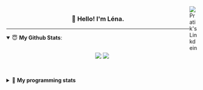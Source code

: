 <!--
<a href="https://twitter.com" target="_blank" rel="nofollow">
 <img align="right" alt="Pratik's Twitter" width="22px" src="https://cdn.jsdelivr.net/npm/simple-icons@v3/icons/twitter.svg" />
</a> 

https://www.linkedin.com/in/lenagiacalone/
-->
<a href="https://www.linkedin.com/" target="_blank" rel="nofollow">
 <img align="right" alt="Pratik's Linkdein" width="22px" src="https://cdn.jsdelivr.net/npm/simple-icons@v3/icons/linkedin.svg" />
</a>



<h3 align="center">👋 Hello! I'm Léna.</h3>

---

<!--
**lgiacalo/lgiacalo** is a ✨ _special_ ✨ repository because its `README.md` (this file) appears on your GitHub profile.

Here are some ideas to get you started:

- 🔭 I’m currently working on ...
- 🌱 I’m currently learning ...
- 👯 I’m looking to collaborate on ...
- 🤔 I’m looking for help with ...
- 💬 Ask me about ...
- 📫 How to reach me: ...
- 😄 Pronouns: ...
- ⚡ Fun fact: ...
-->

<details open>
 <summary> 😇 <b>My Github Stats</b>: </summary>
<br>
<p align = "center">
  <img src = "https://github-readme-stats.vercel.app/api?username=lgiacalo&show_icons=true&theme=nord" width="420">
  <img src = "https://github-readme-stats.vercel.app/api/top-langs/?username=lgiacalo&layout=compact&theme=nord">
</p>
 
<br>
<p align = "center">
  <imp src = "https://github-readme-stats.vercel.app/api/wakatime?username=lgiacalo&theme=nord">
</p>

</details>

<details>
 <summary>🤖 <b>My programming stats</b></summary>
 <br>
 
<!--START_SECTION:waka-->
![Lines of code](https://img.shields.io/badge/From%20Hello%20World%20I%27ve%20Written-945651%20lines%20of%20code-blue)

**🐱 My Github Data** 

> 🏆 19 Contributions in the Year 2021
 > 
> 📦 287.8 kB Used in Github's Storage 
 > 
> 🚫 Not Opted to Hire
 > 
> 📜 41 Public Repositories 
 > 
> 🔑 30 Private Repositories  
 > 
**I'm a Night 🦉** 

```text
🌞 Morning    116 commits    ███░░░░░░░░░░░░░░░░░░░░░░   11.97% 
🌆 Daytime    329 commits    ████████░░░░░░░░░░░░░░░░░   33.95% 
🌃 Evening    414 commits    ██████████░░░░░░░░░░░░░░░   42.72% 
🌙 Night      110 commits    ██░░░░░░░░░░░░░░░░░░░░░░░   11.35%

```
📅 **I'm Most Productive on Wednesday** 

```text
Monday       140 commits    ███░░░░░░░░░░░░░░░░░░░░░░   14.45% 
Tuesday      129 commits    ███░░░░░░░░░░░░░░░░░░░░░░   13.31% 
Wednesday    182 commits    ████░░░░░░░░░░░░░░░░░░░░░   18.78% 
Thursday     172 commits    ████░░░░░░░░░░░░░░░░░░░░░   17.75% 
Friday       134 commits    ███░░░░░░░░░░░░░░░░░░░░░░   13.83% 
Saturday     92 commits     ██░░░░░░░░░░░░░░░░░░░░░░░   9.49% 
Sunday       120 commits    ███░░░░░░░░░░░░░░░░░░░░░░   12.38%

```


📊 **This Week I Spent My Time On** 

```text
⌚︎ Time Zone: Europe/Paris

💬 Programming Languages: 
Vue.js                   12 hrs 45 mins      ███████████░░░░░░░░░░░░░░   46.94% 
JavaScript               11 hrs 13 mins      ██████████░░░░░░░░░░░░░░░   41.27% 
HTML                     1 hr 38 mins        █░░░░░░░░░░░░░░░░░░░░░░░░   6.01% 
SQL                      48 mins             ░░░░░░░░░░░░░░░░░░░░░░░░░   2.98% 
JSON                     29 mins             ░░░░░░░░░░░░░░░░░░░░░░░░░   1.81%

🔥 Editors: 
VS Code                  27 hrs 11 mins      █████████████████████████   100.0%

🐱‍💻 Projects: 
remotefr-js-0920-p3-off-h16 hrs 24 mins      ███████████████░░░░░░░░░░   60.36% 
remotefr-js-0920-p3-off-h5 hrs 35 mins       █████░░░░░░░░░░░░░░░░░░░░   20.57% 
remotefr-0920-js-checkpoi4 hrs 22 mins       ████░░░░░░░░░░░░░░░░░░░░░   16.07% 
hunger_game              36 mins             ░░░░░░░░░░░░░░░░░░░░░░░░░   2.25% 
SpinBolt                 7 mins              ░░░░░░░░░░░░░░░░░░░░░░░░░   0.47%

💻 Operating System: 
Mac                      27 hrs 11 mins      █████████████████████████   100.0%

```

**I Mostly Code in C** 

```text
C                        26 repos            █████████░░░░░░░░░░░░░░░░   35.62% 
JavaScript               9 repos             ███░░░░░░░░░░░░░░░░░░░░░░   12.33% 
Shell                    8 repos             ██░░░░░░░░░░░░░░░░░░░░░░░   10.96% 
HTML                     7 repos             ██░░░░░░░░░░░░░░░░░░░░░░░   9.59% 
C++                      4 repos             █░░░░░░░░░░░░░░░░░░░░░░░░   5.48%

```


**Timeline**

![Chart not found](https://raw.githubusercontent.com/lgiacalo/lgiacalo/master/charts/bar_graph.png) 


<!--END_SECTION:waka-->

</details>
